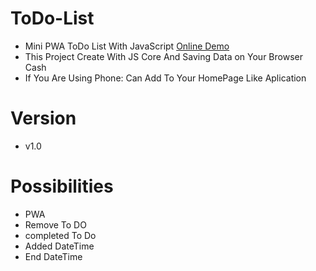 # ToDo-List
* Mini PWA ToDo List With JavaScript <a href="https://arash-ariaye.github.io/ToDo-List/" target="_blank">Online Demo</a>
* This Project Create With JS Core And Saving Data on Your Browser Cash
* If You Are Using Phone: Can Add To Your HomePage Like Aplication

# Version
* v1.0

# Possibilities
* PWA
* Remove To DO
* completed To Do
* Added DateTime
* End DateTime

